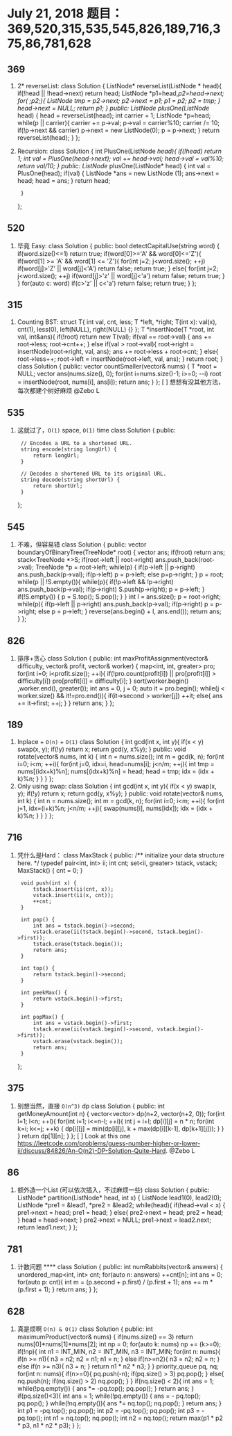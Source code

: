 # July 21, 2018 题目：369,520,315,535,545,826,189,716,375,86,781,628

## **369**
1. 2* reverseList:
    class Solution {
        ListNode* reverseList(ListNode * head){
            if(!head || !head->next) return head;
            ListNode *p1=head,*p2=head->next;
            for( ;p2;){
                ListNode *tmp = p2->next;
                p2->next = p1;
                p1 = p2;
                p2 = tmp;
            }
            head->next = NULL;
            return p1;
        }
    public:
        ListNode* plusOne(ListNode* head) {
            head = reverseList(head);
            int carrier = 1;
            ListNode *p=head;
            while(p || carrier){
                carrier += p->val;
                p->val = carrier%10;
                carrier /= 10;
                if(!p->next && carrier) p->next = new ListNode(0);
                p = p->next;
            }
            return reverseList(head);
        }
    };
2. Recursion:
    class Solution {
        int PlusOne(ListNode *head){
            if(!head) return 1;
            int val = PlusOne(head->next);
            val += head->val;
            head->val = val%10;
            return val/10;
        }
    public:
        ListNode* plusOne(ListNode* head) {
            int val = PlusOne(head);
            if(val) {
                ListNode *ans = new ListNode (1);
                ans->next = head;
                head = ans;
            }
            return head;
            
        }
    };
## **520**
1. 毕竟 Easy:
    class Solution {
    public:
        bool detectCapitalUse(string word) {
            if(word.size()<=1) return true;
            if(word[0]>='A' && word[0]<='Z'){
                if(word[1] >= 'A' && word[1] <= 'Z'){
                    for(int j=2; j<word.size(); ++j) if(word[j]>'Z' || word[j]<'A') return false;
                    return true;
                }
                else{
                    for(int j=2; j<word.size(); ++j) if(word[j]>'z' || word[j]<'a') return false;
                    return true;
                }
            }
            for(auto c: word) if(c>'z' || c<'a') return false;
            return true;
        }
    };
## **315**
1. Counting BST:
    struct T{
        int val, cnt, less;
        T *left, *right;
        T(int x): val(x), cnt(1), less(0), left(NULL), right(NULL) {}
    };
    T *insertNode(T *root, int val, int&ans){
        if(!root) return new T(val);
        if(val == root->val) {
            ans += root->less;
            root->cnt++;
        }
        else if(val > root->val){
            root->right = insertNode(root->right, val, ans);
            ans += root->less + root->cnt;
        } 
        else{
            root->less++;
            root->left = insertNode(root->left, val, ans);
        }
        return root;
    }
    class Solution {
    public:
        vector<int> countSmaller(vector<int>& nums) {
            T *root = NULL;
            vector<int> ans(nums.size(), 0);
            for(int i=nums.size()-1; i>=0; --i) root = insertNode(root, nums[i], ans[i]);
            return ans;
        }
    };
[ ] 想想有没其他方法，每次都建个树好麻烦 @Zebo L 
## **535**
1. 这就过了，`O(1)` space, `O(1)` time
    class Solution {
    public:
    
        // Encodes a URL to a shortened URL.
        string encode(string longUrl) {
            return longUrl;
        }
    
        // Decodes a shortened URL to its original URL.
        string decode(string shortUrl) {
            return shortUrl;
        }
    };
## **545**
1. 不难，但容易错
    class Solution {
    public:
        vector<int> boundaryOfBinaryTree(TreeNode* root) {
            vector<int> ans;
            if(!root) return ans;
            stack<TreeNode *>S;
            if(root->left || root->right) ans.push_back(root->val);
            TreeNode *p = root->left;
            while(p) {
                if(p->left || p->right) ans.push_back(p->val);
                if(p->left) p = p->left;
                else p=p->right;
            }
            p = root;
            while(p || !S.empty()){
                while(p){
                    if(!p->left && !p->right) ans.push_back(p->val);
                    if(p->right) S.push(p->right);
                    p = p->left;
                }
                if(!S.empty()) {
                    p = S.top();
                    S.pop();
                }
            }
            int l = ans.size();
            p = root->right;
            while(p){
                if(p->left || p->right) ans.push_back(p->val);
                if(p->right) p = p->right;
                else p = p->left;
            }
            reverse(ans.begin() + l, ans.end());
            return ans;
        }
    };
## **826**
1. 排序+贪心
    class Solution {
    public:
        int maxProfitAssignment(vector<int>& difficulty, vector<int>& profit, vector<int>& worker) {
            map<int, int, greater<int>> pro;
            for(int i=0; i<profit.size(); ++i){
                if(!pro.count(profit[i]) || pro[profit[i]] > difficulty[i]) pro[profit[i]] = difficulty[i];
            }
            sort(worker.begin() ,worker.end(), greater<int>());
            int ans = 0, j = 0;
            auto it = pro.begin();
            while(j < worker.size() && it!=pro.end()){
                if(it->second > worker[j]) ++it;
                else{
                    ans += it->first;
                    ++j;
                }
            }
            return ans;
        }
    };
## **189**
1. Inplace + `O(n)` + `O(1)`
    class Solution {
        int gcd(int x, int y){
            if(x < y) swap(x, y);
            if(!y) return x;
            return gcd(y, x%y);
        }
    public:
        void rotate(vector<int>& nums, int k) {
            int n = nums.size();
            int m = gcd(k, n);
            for(int i=0; i<m; ++i){
                for(int j=0, idx=i, head=nums[i]; j<n/m; ++j){
                    int tmp = nums[(idx+k)%n];
                    nums[(idx+k)%n] = head;
                    head = tmp;
                    idx = (idx + k)%n;
                }
            }
        }
    };
2. Only using swap:
    class Solution {
        int gcd(int x, int y){
            if(x < y) swap(x, y);
            if(!y) return x;
            return gcd(y, x%y);
        }
    public:
        void rotate(vector<int>& nums, int k) {
            int n = nums.size();
            int m = gcd(k, n);
            for(int i=0; i<m; ++i){
                for(int j=1, idx=(i+k)%n; j<n/m; ++j){
                    swap(nums[i], nums[idx]);
                    idx = (idx + k)%n;
                }
            }
        }
    };
## **716**
1. 凭什么是Hard：
    class MaxStack {
    public:
        /** initialize your data structure here. */
        typedef pair<int, int> ii;
        int cnt;
        set<ii, greater<ii>> tstack, vstack;
        MaxStack() {
            cnt = 0;
        }
        
        void push(int x) {
            tstack.insert(ii(cnt, x));
            vstack.insert(ii(x, cnt));
            ++cnt;
        }
        
        int pop() {
            int ans = tstack.begin()->second;
            vstack.erase(ii(tstack.begin()->second, tstack.begin()->first));
            tstack.erase(tstack.begin());
            return ans;
        }
        
        int top() {
            return tstack.begin()->second;
        }
        
        int peekMax() {
            return vstack.begin()->first;
        }
        
        int popMax() {
            int ans = vstack.begin()->first;
            tstack.erase(ii(vstack.begin()->second, vstack.begin()->first));
            vstack.erase(vstack.begin());
            return ans;
        }
    };
## **375**
1. 别想当然，直接 `O(n^3)` dp
    class Solution {
    public:
        int getMoneyAmount(int n) {
            vector<vector<int>> dp(n+2, vector<int>(n+2, 0));
            for(int l=1; l<n; ++l){
                for(int i=1; i<=n-l; ++i){
                    int j = i+l;
                    dp[i][j] = n * n;
                    for(int k=i; k<=j; ++k) {
                        dp[i][j] = min(dp[i][j], k + max(dp[i][k-1], dp[k+1][j]));
                    }
                }
            }
            return dp[1][n];
        }
    };
[ ] Look at this one https://leetcode.com/problems/guess-number-higher-or-lower-ii/discuss/84826/An-O(n2)-DP-Solution-Quite-Hard. @Zebo L 
## **86**
1. 额外造一个List (可以依次插入，不过麻烦一些)
    class Solution {
    public:
        ListNode* partition(ListNode* head, int x) {
            ListNode lead1(0), lead2(0);
            ListNode *pre1 = &lead1, *pre2 = &lead2;
            while(head){
                if(head->val < x) {
                    pre1->next = head;
                    pre1 = head;
                }
                else{
                    pre2->next = head;
                    pre2 = head;
                }
                head = head->next;
            }
            pre2->next = NULL;
            pre1->next = lead2.next;
            return lead1.next;
        }
    };
## **781**
1. 计数问题
****    class Solution {
    public:
        int numRabbits(vector<int>& answers) {
            unordered_map<int, int> cnt;
            for(auto n: answers) ++cnt[n];
            int ans = 0;
            for(auto p: cnt){
                int m = (p.second + p.first) / (p.first + 1);
                ans += m * (p.first + 1);
            }
            return ans;
        }
    };
## **628**
1. 真是烦啊 `O(n) & O(1)`
    class Solution {
    public:
        int maximumProduct(vector<int>& nums) {
            if(nums.size() == 3) return nums[0]*nums[1]*nums[2];
            int np = 0;
            for(auto k: nums) np += (k>=0);
            if(!np){
                int n1 = INT_MIN, n2 = INT_MIN, n3 = INT_MIN;
                for(int n: nums){
                    if(n >= n1){
                        n3 = n2;
                        n2 = n1;
                        n1 = n;
                    }
                    else if(n>=n2){
                        n3 = n2;
                        n2 = n;
                    }
                    else if(n >= n3){
                        n3 = n;
                    }
                    return n1 * n2 * n3;
                }
            }
            priority_queue<int> pq, nq;
            for(int n: nums){
                if(n>=0){
                    pq.push(-n);
                    if(pq.size() > 3) pq.pop();
                }
                else{
                    nq.push(n);
                    if(nq.size() > 2) nq.pop();
                }
            }
            if(nq.size() < 2){
                int ans = 1;
                while(!pq.empty()) {
                    ans *= -pq.top();
                    pq.pop();
                }
                return ans;
            }
            if(pq.size()<3){
                int ans = 1;
                while(!pq.empty()) {
                    ans = - pq.top();
                    pq.pop();
                }
                while(!nq.empty()){
                    ans *= nq.top();
                    nq.pop();
                }
                return ans;
            }
            int p1 = -pq.top(); pq.pop();
            int p2 = -pq.top(); pq.pop();
            int p3 = -pq.top();
            int n1 = nq.top(); nq.pop();
            int n2 = nq.top();
            return max(p1 * p2 * p3, n1 * n2 * p3);
        }
    };

